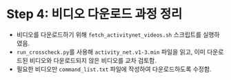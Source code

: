 # Step 4: 비디오 다운로드 과정 정리

- 비디오를 다운로드하기 위해 `fetch_activitynet_videos.sh` 스크립트를 실행하였음.
- `run_crosscheck.py`를 사용해 `activity_net.v1-3.min` 파일을 읽고, 이미 다운로드된 비디오와 다운로드되지 않은 비디오를 교차 검토함.
- 필요한 비디오만 `command_list.txt` 파일에 작성하여 다운로드하도록 수정함.
